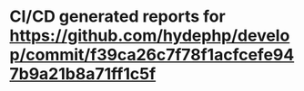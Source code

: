 # CI/CD generated reports for https://github.com/hydephp/develop/commit/f39ca26c7f78f1acfcefe947b9a21b8a71ff1c5f
